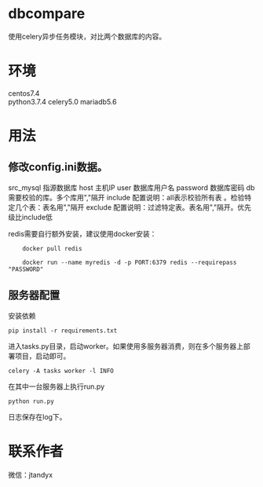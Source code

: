 # dbcompare
使用celery异步任务模块，对比两个数据库的内容。

# 环境
centos7.4  
python3.7.4
celery5.0
mariadb5.6

# 用法
## 修改config.ini数据。
src_mysql 指源数据库
host 主机IP
user 数据库用户名
password 数据库密码
db 需要校验的库。多个库用","隔开
include 配置说明：all表示校验所有表 。检验特定几个表：表名用","隔开
exclude 配置说明：过滤特定表。表名用","隔开。优先级比include低

redis需要自行额外安装，建议使用docker安装：
```
	docker pull redis
```

```
	docker run --name myredis -d -p PORT:6379 redis --requirepass "PASSWORD"
```

## 服务器配置
安装依赖
```
pip install -r requirements.txt 
```

进入tasks.py目录，启动worker。如果使用多服务器消费，则在多个服务器上部署项目，启动即可。
```
celery -A tasks worker -l INFO
```

在其中一台服务器上执行run.py
```
python run.py
```

日志保存在log下。


# 联系作者
微信：jtandyx
